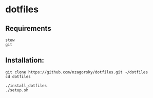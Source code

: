 dotfiles
========

Requirements
------------

	stow
	git


Installation:
-------------

    git clone https://github.com/nzagorsky/dotfiles.git ~/dotfiles
    cd dotfiles

    ./install_dotfiles
    ./setup.sh
